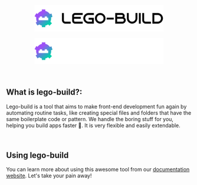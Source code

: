 <br />
<p align="center"><img src="https://github.com/lego-build/.github/blob/main/logo.svg#gh-light-mode-only?raw=true" style="width: 350px"  alt="Logo" /></p>
<p align="center"><img src="https://github.com/lego-build/.github/blob/main/LogoDark.svg#gh-dark-mode-only.svg?raw=true" style="width: 350px"  alt="Logo" /></p>
<br />

## What is lego-build?:

Lego-build is a tool that aims to make front-end development fun again by automating routine tasks, like creating special files and folders that have the same boilerplate code or pattern. We handle the boring stuff for you, helping you build apps faster 🚀. It is very flexible and easily extendable.

<br />

## Using lego-build

You can learn more about using this awesome tool from our [documentation website](https://lego-build.github.io/docs). Let's take your pain away!
